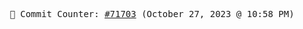 <p align="center">
    <samp>
        📮 Commit Counter: <a href="https://github.com/Javascript-void0/Javascript-void0/commits/main">#71703</a> (October 27, 2023 @ 10:58 PM)
    </samp>
</p>